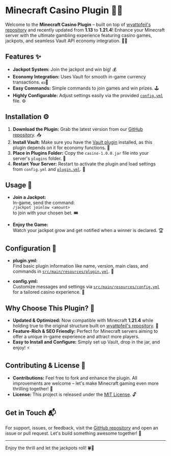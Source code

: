 # Minecraft Casino Plugin 🎰💸

Welcome to the **Minecraft Casino Plugin** – built on top of [wyattpfeil's repository](https://github.com/wyattpfeil/Minecraft-Casino-Plugin) and recently updated from **1.13** to **1.21.4**! Enhance your Minecraft server with the ultimate gambling experience featuring casino games, jackpots, and seamless Vault API economy integration. 🎲🔥

## Features ✨
- **Jackpot System:** Join the jackpot and win big! 💰
- **Economy Integration:** Uses Vault for smooth in-game currency transactions. 💵🔌
- **Easy Commands:** Simple commands to join games and win prizes. 🕹️
- **Highly Configurable:** Adjust settings easily via the provided [`config.yml`](src/main/resources/config.yml) file. ⚙️

## Installation ⚙️
1. **Download the Plugin:** Grab the latest version from our [GitHub repository](https://github.com/DaaanielTV/casino-plugin). 📥
2. **Install Vault:** Make sure you have the [Vault plugin](https://www.spigotmc.org/resources/vault.34315/) installed, as this plugin depends on it for economy functions. 🔗
3. **Place in Plugins Folder:** Copy the `casino-1.0.0.jar` file into your server's `plugins` folder. 🚀
4. **Restart Your Server:** Restart to activate the plugin and load settings from `config.yml` and [`plugin.yml`](src/main/resources/plugin.yml). 🔄

## Usage 📖
- **Join a Jackpot:**  
  In-game, send the command:  
  `/jackpot joinlow <amount>`  
  to join with your chosen bet. 🎟️

- **Enjoy the Game:**  
  Watch your jackpot grow and get notified when a winner is declared. 🏆

## Configuration 🔧
- **plugin.yml:**  
  Find basic plugin information like name, version, main class, and commands in [`src/main/resources/plugin.yml`](src/main/resources/plugin.yml). 📄

- **config.yml:**  
  Customize messages and settings via [`src/main/resources/config.yml`](src/main/resources/config.yml) for a tailored casino experience. 🎨

## Why Choose This Plugin? 🤔
- **Updated & Optimized:** Now compatible with Minecraft **1.21.4** while holding true to the original structure built on [wyattpfeil's repository](https://github.com/wyattpfeil/Minecraft-Casino-Plugin). 🚀
- **Feature-Rich & SEO Friendly:** Perfect for Minecraft servers aiming to offer a unique in-game experience and attract more players.
- **Easy to Install and Configure:** Simply set up Vault, drop in the jar, and enjoy! ⚡

## Contributing & License 📜
- **Contributions:** Feel free to fork and enhance the plugin. All improvements are welcome – let's make Minecraft gaming even more thrilling together! 🤝
- **License:** This project is released under the [MIT License](LICENSE). 🔓

## Get in Touch 📬
For support, issues, or feedback, visit the [GitHub repository](https://github.com/DaaanielTV/casino-plugin) and open an issue or pull request. Let's build something awesome together! 🚀

---

Enjoy the thrill and let the jackpots roll! 🍀🎉